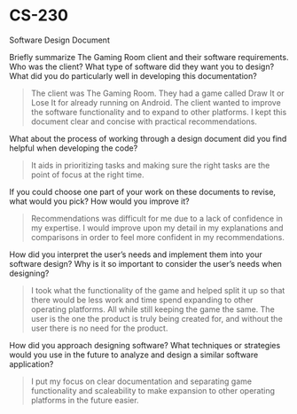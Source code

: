 # CS-230
Software Design Document

Briefly summarize The Gaming Room client and their software requirements. Who was the client? What type of software did they want you to design? What did you do particularly well in developing this documentation?
>The client was The Gaming Room. They had a game called Draw It or Lose It for already running on Android. The client wanted to improve the software functionality and to expand to other platforms. I kept this document clear and concise with practical recommendations.

What about the process of working through a design document did you find helpful when developing the code?
>It aids in prioritizing tasks and making sure the right tasks are the point of focus at the right time.

If you could choose one part of your work on these documents to revise, what would you pick? How would you improve it?
>Recommendations was difficult for me due to a lack of confidence in my expertise.  I would improve upon my detail in my explanations and comparisons in order to feel more confident in my recommendations.

How did you interpret the user’s needs and implement them into your software design? Why is it so important to consider the user’s needs when designing?
>I took what the functionality of the game and helped split it up so that there would be less work and time spend expanding to other operating platforms. All while still keeping the game the same. The user is the one the product is truly being created for, and without the user there is no need for the product.

How did you approach designing software? What techniques or strategies would you use in the future to analyze and design a similar software application?
>I put my focus on clear documentation and separating game functionality and scaleability to make expansion to other operating platforms in the future easier.

